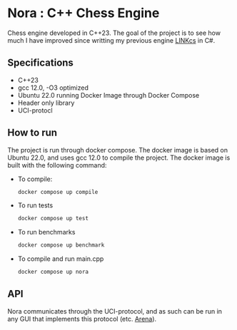 # Nora : C++ Chess Engine

Chess engine developed in C++23. The goal of the project is to see how much I have improved since writting my previous engine [LINKcs](https://github.com/Woldbye/LINKcs) in C\#.

## Specifications

* C++23
* gcc 12.0, -O3 optimized
* Ubuntu 22.0 running Docker Image through Docker Compose
* Header only library
* UCI-protocl <!-- TODO Add reference to API -->

## How to run

The project is run through docker compose. The docker image is based on Ubuntu 22.0, and uses gcc 12.0 to compile the project. The docker image is built with the following command:
* To compile:
  ```bash 
  docker compose up compile
  ```
* To run tests
  ```bash 
  docker compose up test
  ```
* To run benchmarks
  ```bash 
  docker compose up benchmark
  ```
* To compile and run main.cpp
  ```bash 
  docker compose up nora
  ```

## API

Nora communicates through the UCI-protocol, and as such can be run in any GUI that implements this protocol (etc. [Arena](http://www.playwitharena.de/)).
<!-- TODO: Add examples -->
